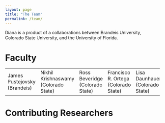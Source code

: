 ```yaml
---
layout: page
title: "The Team"
permalink: /team/
---
```


Diana is a product of a collaborations between Brandeis University, Colorado State University, and the University of Florida.

# Faculty

| | | | | | |
|-|-|-|-|-|-|
| James Pustejovsky (Brandeis) | Nikhil Krishnaswamy (Colorado State) | Ross Beveridge (Colorado State) | Francisco R. Ortega (Colorado State) | Lisa Daunhauer (Colorado State) | Jaime Ruiz (Florida)

# Contributing Researchers

